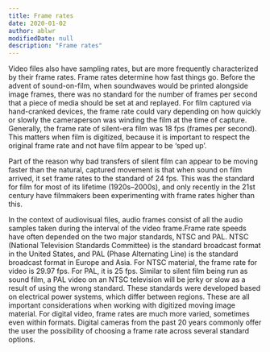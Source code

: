 ```yaml
---
title: Frame rates
date: 2020-01-02
author: ablwr
modifiedDate: null
description: "Frame rates"
---
```


Video files also have sampling rates, but are more frequently characterized by their frame rates.
Frame rates determine how fast things go. Before the advent of sound-on-film, when soundwaves
would be printed alongside image frames, there was no standard for the number of frames per
second that a piece of media should be set at and replayed. For film captured via hand-cranked
devices, the frame rate could vary depending on how quickly or slowly the cameraperson was
winding the film at the time of capture. Generally, the frame rate of silent-era film was 18 fps
(frames per second). This matters when film is digitized, because it is important to respect the
original frame rate and not have film appear to be ‘sped up’.  

Part of the reason why bad transfers of silent film can appear to be moving faster than the natural,
captured movement is that when sound on film arrived, it set frame rates to the standard of 24 fps.
This was the standard for film for most of its lifetime (1920s–2000s), and only recently in the 21st
century have filmmakers been experimenting with frame rates higher than this.  

In the context of audiovisual files, audio frames consist of all the audio samples taken during the
interval of the video frame.Frame rate speeds have often depended on the two major standards, NTSC and PAL. NTSC (National
Television Standards Committee) is the standard broadcast format in the United States, and PAL
(Phase Alternating Line) is the standard broadcast format in Europe and Asia. For NTSC material, the
frame rate for video is 29.97 fps. For PAL, it is 25 fps. Similar to silent film being run as sound film, a
PAL video on an NTSC television will be jerky or slow as a result of using the wrong standard. These
standards were developed based on electrical power systems, which differ between regions.
These are all important considerations when working with digitized moving image material. For
digital video, frame rates are much more varied, sometimes even within formats. Digital cameras
from the past 20 years commonly offer the user the possibility of choosing a frame rate across
several standard options.
